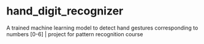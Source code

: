 # hand_digit_recognizer
A trained machine learning model to detect hand gestures corresponding to numbers [0-6] | project for pattern recognition course
